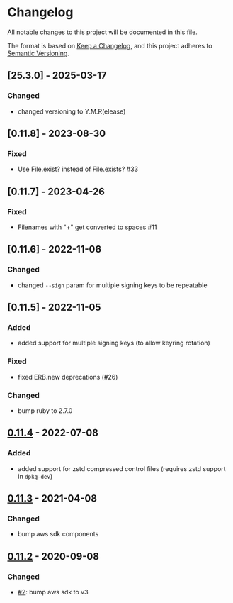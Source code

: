 # Changelog
All notable changes to this project will be documented in this file.

The format is based on [Keep a Changelog](https://keepachangelog.com/en/1.0.0/),
and this project adheres to [Semantic Versioning](https://semver.org/spec/v2.0.0.html).

## [25.3.0] - 2025-03-17
### Changed
* changed versioning to Y.M.R(elease)

## [0.11.8] - 2023-08-30
### Fixed
* Use File.exist? instead of File.exists? #33

## [0.11.7] - 2023-04-26
### Fixed
* Filenames with "+" get converted to spaces #11 

## [0.11.6] - 2022-11-06
### Changed
* changed `--sign` param for multiple signing keys to be repeatable

## [0.11.5] - 2022-11-05
### Added
* added support for multiple signing keys (to allow keyring rotation)
### Fixed
* fixed ERB.new deprecations (#26)
### Changed
* bump ruby to 2.7.0

## [0.11.4] - 2022-07-08
### Added
* added support for zstd compressed control files (requires zstd support in `dpkg-dev`)

[0.11.4]: https://github.com/deb-s3/deb-s3/compare/0.11.3...0.11.4

## [0.11.3] - 2021-04-08
### Changed
* bump aws sdk components

[0.11.3]: https://github.com/deb-s3/deb-s3/compare/0.11.2...0.11.3

## [0.11.2] - 2020-09-08
### Changed
* [#2](https://github.com/deb-s3/deb-s3/pull/2): bump aws sdk to v3

[0.11.2]: https://github.com/deb-s3/deb-s3/compare/0.11.1...0.11.2
